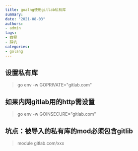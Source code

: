 ```yaml
---
title: goalng使用gitlab私有库
summary: 
date: "2021-08-03"
authors:
- admin
tags:
- 教程
- 踩坑
categories:
- golang
---
```


## 设置私有库

> go env -w GOPRIVATE="gitlab.com"

## 如果内网gitlab用的http需设置

> go env -w GOINSECURE="gitlab.com"

## 坑点：被导入的私有库的mod必须包含gitlib

> module gitlab.com/xxx
